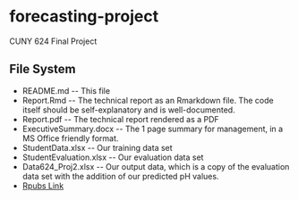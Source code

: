 # forecasting-project
CUNY 624 Final Project


## File System

* README.md -- This file
* Report.Rmd -- The technical report as an Rmarkdown file. The code itself should be self-explanatory and is well-documented.
* Report.pdf -- The technical report rendered as a PDF
* ExecutiveSummary.docx -- The 1 page summary for management, in a MS Office friendly format.
* StudentData.xlsx -- Our training data set
* StudentEvaluation.xlsx -- Our evaluation data set
* Data624_Proj2.xlsx -- Our output data, which is a copy of the evaluation data set with the addition of our predicted pH values. 
* [Rpubs Link](https://github.com/AndrewReynen/Lazylyst/wiki/Hot-Variables)

